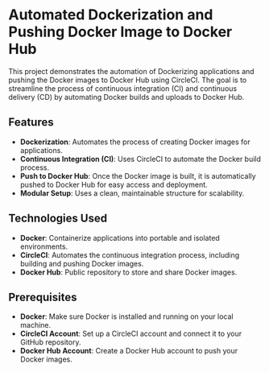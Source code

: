# Automated Dockerization and Pushing Docker Image to Docker Hub

This project demonstrates the automation of Dockerizing applications and pushing the Docker images to Docker Hub using CircleCI. The goal is to streamline the process of continuous integration (CI) and continuous delivery (CD) by automating Docker builds and uploads to Docker Hub.

## Features

- **Dockerization**: Automates the process of creating Docker images for applications.
- **Continuous Integration (CI)**: Uses CircleCI to automate the Docker build process.
- **Push to Docker Hub**: Once the Docker image is built, it is automatically pushed to Docker Hub for easy access and deployment.
- **Modular Setup**: Uses a clean, maintainable structure for scalability.

## Technologies Used

- **Docker**: Containerize applications into portable and isolated environments.
- **CircleCI**: Automates the continuous integration process, including building and pushing Docker images.
- **Docker Hub**: Public repository to store and share Docker images.

## Prerequisites

- **Docker**: Make sure Docker is installed and running on your local machine.
- **CircleCI Account**: Set up a CircleCI account and connect it to your GitHub repository.
- **Docker Hub Account**: Create a Docker Hub account to push your Docker images.
